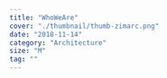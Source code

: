 ```yaml
---
title: "WhoWeAre"
cover: "./thumbnail/thumb-zimarc.png"
date: "2018-11-14"
category: "Architecture"
size: "M"
tag: ""
---
```




 